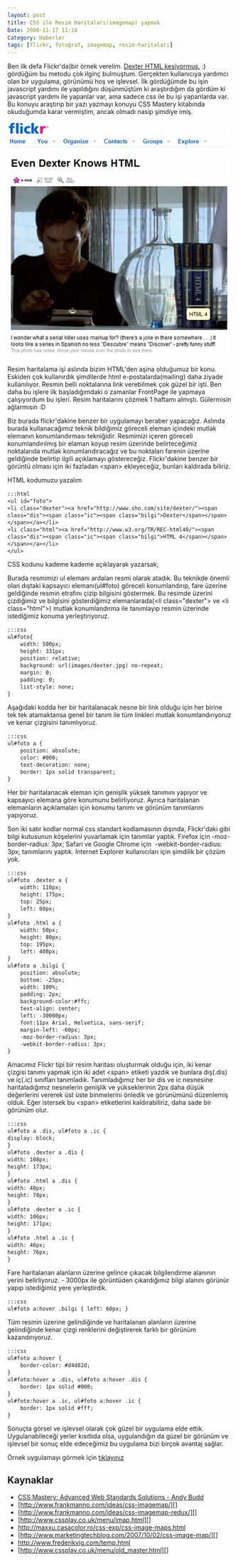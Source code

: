 ```yaml
---
layout: post
title: CSS ile Resim Haritaları(imagemap) yapmak
Date: 2008-11-17 11:14
Category: Haberler
tags: [flickr, fotoğraf, imagemap, resim-haritaları]
---
```


Ben ilk defa Flickr'da(bir örnek verelim. [Dexter HTML kesiyormuş.][] :)
gördüğüm bu metodu çok ilginç bulmuştum. Gerçekten kullanıcıya yardımcı
olan bir uygulama, görünümü hoş ve işlevsel. İlk gördüğümde bu işin
javascript yardımı ile yapıldığını düşünmüştüm ki araştırdığım da gördüm
ki javascript yardımı ile yapanlar var, ama sadece css ile bu işi
yapanlarda var. Bu konuyu araştırıp bir yazı yazmayı konuyu CSS Mastery
kitabında okuduğumda karar vermiştim, ancak olmadı nasip şimdiye imiş.

![Dexter - HTML][]

Resim haritalama işi aslında bizim HTML'den aşina olduğumuz bir konu.
Eskiden çok kullanırdık şimdilerde html e-postalarda(mailing) daha
ziyade kullanılıyor. Resmin belli noktalarına link verebilmek çok güzel
bir işti. Ben daha bu işlere ilk başladığımdaki o zamanlar FrontPage ile
yapmaya çalışıyordum bu işleri. Resim haritalarını çözmek 1 haftamı
almıştı. Gülermisin ağlarmısın :D

Biz burada flickr'dakine benzer bir uygulamayı beraber yapacağız.
Aslında burada kullanacağımız teknik bildiğimiz göreceli eleman içindeki
mutlak elemanın konumlandırması tekniğidir. Resmimizi içeren göreceli
konumlandırılmış bir elaman koyup resim üzerinde belirteceğimiz
noktalarıda mutlak konumlandıracağız ve bu noktaları farenin üzerine
geldiğinde belirtip ilgili açıklamayı göstereceğiz. Flickr'dakine benzer
bir görüntü olması için iki fazladan <span\> ekleyeceğiz, bunları
kaldırada biliriz.

HTML kodumuzu yazalım

	:::html
	<ul id="foto">
	<li class="dexter"><a href="http://www.sho.com/site/dexter/"><span class="dis"><span class="ic"><span class="bilgi">Dexter</span></span></span></a></li>
	<li class="html"><a href="http://www.w3.org/TR/REC-html40/"><span class="dis"><span class="ic"><span class="bilgi">HTML 4</span></span></span></a></li>
	</ul>


CSS kodunu kademe kademe açıklayarak yazarsak;

Burada resmimizi ul elemanı ardalan resmi olarak atadık. Bu teknikde
önemli olan dıştaki kapsayıcı elemanı(ul#foto) göreceli konumlandırıp,
fare üzerine geldiğinde resmin etrafını çizip bilgisini göstermek. Bu
resimde üzerini çizdiğimiz ve bilgisini gösterdiğimiz elemanlarada(<li
class="dexter"\> ve <li class="html"\>) mutlak konumlandırma ile
tanımlayıp resmin üzerinde istediğimiz konuma yerleştiriyoruz.

	:::css
	ul#foto{
		width: 500px;
		height: 331px;
		position: relative;
		background: url(images/dexter.jpg) no-repeat;
		margin: 0;
		padding: 0;
		list-style: none;
	}

Aşağıdaki kodda her bir haritalanacak nesne bir link olduğu için her
birine tek tek atamaktansa genel bir tanım ile tüm linkleri mutlak
konumlandırıyoruz ve kenar çizgisini tanımlıyoruz.

	:::css
	ul#foto a {
		position: absolute;
		color: #000;
		text-decoration: none;
		border: 1px solid transparent;
	}


Her bir haritalanacak eleman için genişlik yüksek tanımını yapıyor ve
kapsayıcı elemana göre konumunu belirliyoruz. Ayrıca haritalanan
elemanların açıklamaları için konumu tanımı ve görünüm tanımlarını
yapıyoruz.

Son iki satır kodlar normal css standart kodlamasının dışında,
Flickr'daki gibi bilgi kutusunun köşelerini yuvarlamak için tanımlar
yaptık. Firefox için -moz-border-radius: 3px; Safari ve Google Chrome
için  -webkit-border-radius: 3px; tanımlarını yaptık. Internet Explorer
kullanıcıları için şimdilik bir çözüm yok.

	:::css
	ul#foto .dexter a {
		width: 110px;
		height: 175px;
		top: 25px;
		left: 60px;
	}
	ul#foto .html a {
		width: 50px;
		height: 80px;
		top: 195px;
		left: 408px;
	}
	ul#foto a .bilgi {
		position: absolute;
		bottom: -25px;
		width: 100%;
		padding: 2px;
		background-color:#ffc;
		text-align: center;
		left: -30000px;
		font:11px Arial, Helvetica, sans-serif;
		margin-left: -60px;
		-moz-border-radius: 3px;
		-webkit-border-radius: 3px;
	}

Amacımız Flickr tipi bir resim haritası oluşturmak olduğu için, iki
kenar çizgisi tanımı yapmak için iki adet <span\> etiketi yazdık ve
bunlara dış(.dis) ve iç(.ic) sınıfları tanımladık. Tanımladığımız her
bir dis ve ic nesnesine haritaladığımız nesnelerin genişlik ve
yükseklerinin 2px daha düşük değerlerini vererek üst üste binmelerini
önledik ve görünümünü düzenlemiş olduk. Eğer istersek bu <span\>
etiketlerini kaldırabiliriz, daha sade bir görünüm olur.

	:::css
	ul#foto a .dis, ul#foto a .ic {
	display: block;
	}
	ul#foto .dexter a .dis {
	width: 108px;
	height: 173px;
	}
	ul#foto .html a .dis {
	width: 48px;
	height: 78px;
	}
	ul#foto .dexter a .ic {
	width: 106px;
	height: 171px;
	}
	ul#foto .html a .ic {
	width: 46px;
	height: 76px;
	}

Fare haritalanan alanların üzerine gelince çıkacak bilgilendirme
alanının yerini belirliyoruz. - 3000px ile görüntüden çıkardığımız bilgi
alanını görünür yapıp istediğimiz yere yerleştirdik.

	:::css
	ul#foto a:hover .bilgi { left: 60px; }


Tüm resmin üzerine gelindiğinde ve haritalanan alanların üzerine
gelindiğinde kenar çizgi renklerini değiştirerek farklı bir görünüm
kazandırıyoruz.

	:::css
	ul#foto a:hover {
		border-color: #d4d82d;
	}
	ul#foto:hover a .dis, ul#foto a:hover .dis {
		border: 1px solid #000;
	}
	ul#foto:hover a .ic, ul#foto a:hover .ic {
		border: 1px solid #fff;
	}

Sonuçta görsel ve işlevsel olarak çok güzel bir uygulama elde ettik.
Uygulanabileceği yerler kısıtlıda olsa, uygulandığın da güzel bir
görünüm ve işlevsel bir sonuç elde edeceğimiz bu uygulama bizi birçok
avantaj sağlar.

Örnek uygulamayı görmek için [tıklayınız][]

## Kaynaklar

-   [CSS Mastery: Advanced Web Standards Solutions - Andy Budd][]
-   [http://www.frankmanno.com/ideas/css-imagemap/][]
-   [http://www.frankmanno.com/ideas/css-imagemap-redux/][]
-   [http://www.cssplay.co.uk/menu/imap.html][]
-   http://maxxu.casacolor.ro/css-exp/css-image-maps.html
-   [http://www.marketingtechblog.com/2007/10/02/css-image-map/][]
-   http://www.frederikvig.com/temp.html
-   [http://www.cssplay.co.uk/menu/old_master.html][]

  [Dexter HTML kesiyormuş.]: http://www.flickr.com/photos/mollyeh11/2720714668/
  [Dexter - HTML]: /images/flickr_dexter.jpg
  [<span class="dis"><span class="ic"><span class="bilgi">Dexter</span></span></span>]: http://www.sho.com/site/dexter/
  [<span class="dis"><span class="ic"><span class="bilgi">HTML   4</span></span></span>]: http://www.w3.org/TR/REC-html40/
  [tıklayınız]: /dokumanlar/flickr-rollovers.htm
  [CSS Mastery: Advanced Web Standards Solutions - Andy Budd]: http://www.cssmastery.com/
  [http://www.frankmanno.com/ideas/css-imagemap/]: http://www.frankmanno.com/ideas/css-imagemap/
  [http://www.frankmanno.com/ideas/css-imagemap-redux/]: http://www.frankmanno.com/ideas/css-imagemap-redux/
  [http://www.cssplay.co.uk/menu/imap.html]: http://www.cssplay.co.uk/menu/imap.html
  [http://www.marketingtechblog.com/2007/10/02/css-image-map/]: http://www.marketingtechblog.com/2007/10/02/css-image-map/
  [http://www.cssplay.co.uk/menu/old_master.html]: http://www.cssplay.co.uk/menu/old_master.html
